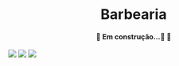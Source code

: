 <h1 align="center">Barbearia</h1>

<h4 align="center"> 
	🚧  Em construção...🚀  🚧
</h4>

<img src="https://user-images.githubusercontent.com/69200574/192762783-9e2e2143-3f08-4870-ad3a-2baaef61be87.PNG"/>
<img src="https://user-images.githubusercontent.com/69200574/192762914-d5831061-3a5b-4da8-9a9b-9fea10f8120e.PNG"/>
<img src="https://user-images.githubusercontent.com/69200574/192764140-73d33390-ff59-4564-a14d-8a1a3134639b.png"/>


